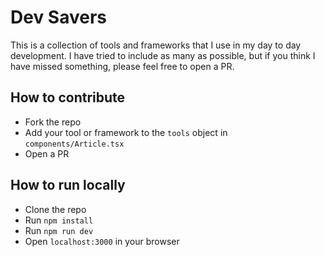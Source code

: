 # Dev Savers

This is a collection of tools and frameworks that I use in my day to day development. I have tried to include as many as possible, but if you think I have missed something, please feel free to open a PR.

## How to contribute

- Fork the repo
- Add your tool or framework to the `tools` object in `components/Article.tsx`
- Open a PR

## How to run locally

- Clone the repo
- Run `npm install`
- Run `npm run dev`
- Open `localhost:3000` in your browser
